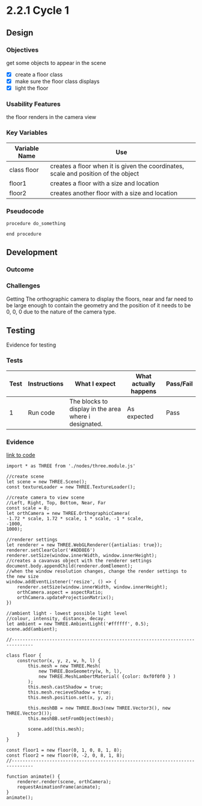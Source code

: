 # 2.2.1 Cycle 1

## Design

### Objectives

get some objects to appear in the scene

* [x] create a floor class
* [x] make sure the floor class displays
* [x] light the floor

### Usability Features

the floor renders in the camera view

### Key Variables

| Variable Name | Use                                                                                |
| ------------- | ---------------------------------------------------------------------------------- |
| class floor   | creates a floor when it is given the coordinates, scale and position of the object |
| floor1        | creates a floor with a size and location                                           |
| floor2        | creates another floor with a size and location                                     |

### Pseudocode

```
procedure do_something
    
end procedure
```

## Development

### Outcome

### Challenges

Getting The orthographic camera to display the floors, near and far need to be large enough to contain the geometry and the position of it needs to be 0, 0, 0 due to the nature of the camera type.

## Testing

Evidence for testing

### Tests

| Test | Instructions | What I expect                                         | What actually happens | Pass/Fail |
| ---- | ------------ | ----------------------------------------------------- | --------------------- | --------- |
| 1    | Run code     | The blocks to display in the area where i designated. | As expected           | Pass      |

### Evidence

[link to code](https://github.com/Ca-Hay/CollisionDetection3D)

```
import * as THREE from './nodes/three.module.js'

//create scene
let scene = new THREE.Scene();
const textureLoader = new THREE.TextureLoader();

//create camera to view scene
//Left, Right, Top, Bottom, Near, Far
const scale = 8;
let orthCamera = new THREE.OrthographicCamera(
-1.72 * scale, 1.72 * scale, 1 * scale, -1 * scale,
-1000,
1000);

//renderer settings
let renderer = new THREE.WebGLRenderer({antialias: true});
renderer.setClearColor('#ADD8E6')
renderer.setSize(window.innerWidth, window.innerHeight);
//creates a cavanvas object with the renderer settings
document.body.appendChild(renderer.domElement);
//when the window resolution changes, change the render settings to the new size
window.addEventListener('resize', () => {
    renderer.setSize(window.innerWidth, window.innerHeight);
    orthCamera.aspect = aspectRatio;
    orthCamera.updateProjectionMatrix();
})

//ambient light - lowest possible light level
//colour, intensity, distance, decay.
let ambient = new THREE.AmbientLight('#ffffff', 0.5);
scene.add(ambient);

//------------------------------------------------------------------------------

class floor {
    constructor(x, y, z, w, h, l) {
        this.mesh = new THREE.Mesh(
            new THREE.BoxGeometry(w, h, l),
            new THREE.MeshLambertMaterial( {color: 0xf0f0f0 } )
        );
        this.mesh.castShadow = true;
        this.mesh.recieveShadow = true;
        this.mesh.position.set(x, y, z);

        this.meshBB = new THREE.Box3(new THREE.Vector3(), new THREE.Vector3());
        this.meshBB.setFromObject(mesh);

        scene.add(this.mesh);
    }
}

const floor1 = new floor(0, 1, 0, 8, 1, 8);
const floor2 = new floor(0, -2, 0, 8, 1, 8);
//------------------------------------------------------------------------------

function animate() {
    renderer.render(scene, orthCamera);
    requestAnimationFrame(animate);
}
animate();
```
